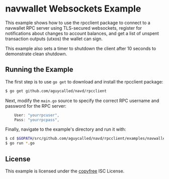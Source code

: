 navwallet Websockets Example
============================

This example shows how to use the rpcclient package to connect to a navwallet
RPC server using TLS-secured websockets, register for notifications about
changes to account balances, and get a list of unspent transaction outputs
(utxos) the wallet can sign.

This example also sets a timer to shutdown the client after 10 seconds to
demonstrate clean shutdown.

## Running the Example

The first step is to use `go get` to download and install the rpcclient package:

```bash
$ go get github.com/aguycalled/navd/rpcclient
```

Next, modify the `main.go` source to specify the correct RPC username and
password for the RPC server:

```Go
	User: "yourrpcuser",
	Pass: "yourrpcpass",
```

Finally, navigate to the example's directory and run it with:

```bash
$ cd $GOPATH/src/github.com/aguycalled/navd/rpcclient/examples/navwalletwebsockets
$ go run *.go
```

## License

This example is licensed under the [copyfree](http://copyfree.org) ISC License.
